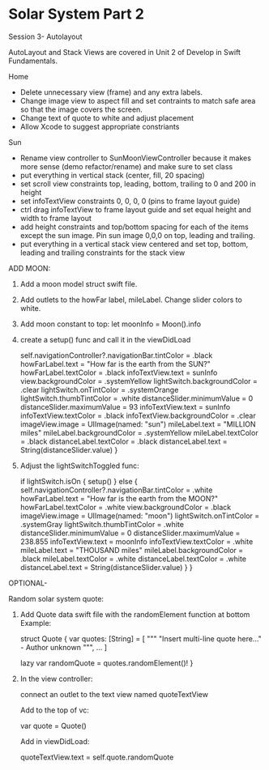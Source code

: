#  Solar System Part 2

Session 3- Autolayout

AutoLayout and Stack Views are covered in Unit 2 of Develop in Swift Fundamentals.  

Home
- Delete unnecessary view (frame) and any extra labels.  
- Change image view to aspect fill and set contraints to match safe area so that the image covers the screen.
- Change text of quote to white and adjust placement
- Allow Xcode to suggest appropriate constriants

Sun
- Rename view controller to SunMoonViewController because it makes more sense (demo refactor/rename) and make sure to set class
- put everything in vertical stack (center, fill, 20 spacing)
- set scroll view constraints top, leading, bottom, trailing to 0 and 200 in height
- set infoTextView constraints 0, 0, 0, 0 (pins to frame layout guide)
- ctrl drag infoTextView to frame layout guide and set equal height and width to frame layout
- add height constraints and top/bottom spacing for each of the items except the sun image. Pin sun image 0,0,0 on top, leading and trailing. 
- put everything in a vertical stack view centered and set top, bottom, leading and trailing constraints for the stack view

ADD MOON:

1.  Add a moon model struct swift file.
2.  Add outlets to the howFar label, mileLabel.  Change slider colors to white.
3.  Add moon constant to top: let moonInfo = Moon().info
4. create a setup() func and call it in the viewDidLoad

    self.navigationController?.navigationBar.tintColor = .black
        howFarLabel.text = "How far is the earth from the SUN?"
        howFarLabel.textColor = .black
        infoTextView.text = sunInfo
        view.backgroundColor = .systemYellow
        lightSwitch.backgroundColor = .clear
        lightSwitch.onTintColor = .systemOrange
        lightSwitch.thumbTintColor = .white
        distanceSlider.minimumValue = 0
        distanceSlider.maximumValue = 93
        infoTextView.text = sunInfo
        infoTextView.textColor = .black
        infoTextView.backgroundColor = .clear
        imageView.image = UIImage(named: "sun")
        mileLabel.text = "MILLION miles"
        mileLabel.backgroundColor = .systemYellow
        mileLabel.textColor = .black
        distanceLabel.textColor = .black
        distanceLabel.text = String(distanceSlider.value)
    }

5. Adjust the lightSwitchToggled func:

    if lightSwitch.isOn {
            setup()
        } else {
            self.navigationController?.navigationBar.tintColor = .white
            howFarLabel.text = "How far is the earth from the MOON?"
            howFarLabel.textColor = .white
            view.backgroundColor = .black
            imageView.image = UIImage(named: "moon")
            lightSwitch.onTintColor = .systemGray
            lightSwitch.thumbTintColor = .white
            distanceSlider.minimumValue = 0
            distanceSlider.maximumValue = 238.855
            infoTextView.text = moonInfo
            infoTextView.textColor = .white
            mileLabel.text = "THOUSAND miles"
            mileLabel.backgroundColor = .black
            mileLabel.textColor = .white
            distanceLabel.textColor = .white
            distanceLabel.text = String(distanceSlider.value)
        }
    }


OPTIONAL-

Random solar system quote:

1. Add Quote data swift file with the randomElement function at bottom
    Example:
    
    struct Quote {
    var quotes: [String] = [
    """
    "Insert multi-line quote here..." - Author unknown
    """,
    ...
    ]
    
    lazy var randomQuote = quotes.randomElement()!
    }

2. In the view controller:

    connect an outlet to the text view named quoteTextView

    Add to the top of vc:
    
    var quote = Quote()
 
    Add in viewDidLoad: 
     
    quoteTextView.text = self.quote.randomQuote



